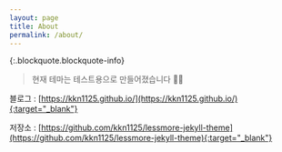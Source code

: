 ```yaml
---
layout: page
title: About
permalink: /about/
---
```


{:.blockquote.blockquote-info}
> 현재 테마는 테스트용으로 만들어졌습니다 🙇‍♂️

블로그 : [https://kkn1125.github.io/](https://kkn1125.github.io/){:target="_blank"}

저장소 : [https://github.com/kkn1125/lessmore-jekyll-theme](https://github.com/kkn1125/lessmore-jekyll-theme){:target="_blank"}